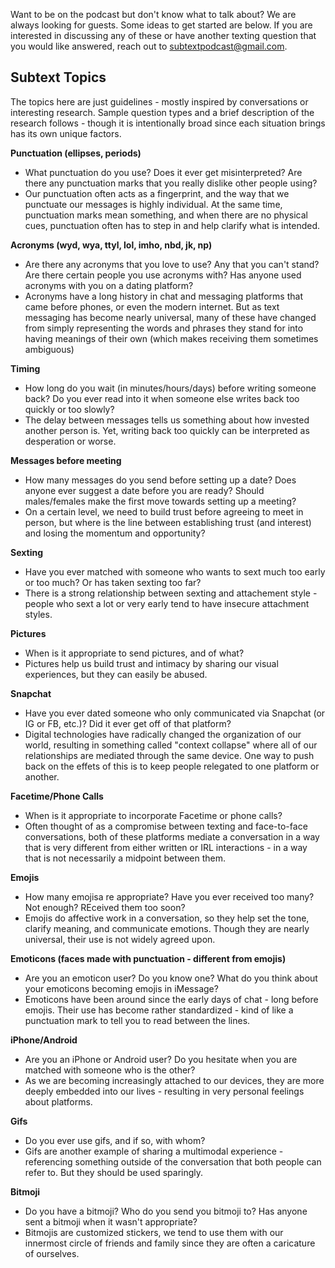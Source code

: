 Want to be on the podcast but don't know what to talk about? We are always looking for guests. Some ideas to get started are below. If you are interested in discussing any of these or have another texting question that you would like answered, reach out to [subtextpodcast@gmail.com](subtextpodcast@gmail.com).

## Subtext Topics 

The topics here are just guidelines - mostly inspired by conversations or interesting research. Sample question types and a brief description of the research follows - though it is intentionally broad since each situation brings has its own unique factors. 

**Punctuation (ellipses, periods)**

* What punctuation do you use? Does it ever get misinterpreted? Are there any punctuation marks that you really dislike other people using? 
* Our punctuation often acts as a fingerprint, and the way that we punctuate our messages is highly individual. At the same time, punctuation marks mean something, and when there are no physical cues, punctuation often has to step in and help clarify what is intended.

**Acronyms (wyd, wya, ttyl, lol, imho, nbd, jk, np)**

* Are there any acronyms that you love to use? Any that you can't stand? Are there certain people you use acronyms with? Has anyone used acronyms with you on a dating platform? 
* Acronyms have a long history in chat and messaging platforms that came before phones, or even the modern internet. But as text messaging has become nearly universal, many of these have changed from simply representing the words and phrases they stand for into having meanings of their own (which makes receiving them sometimes ambiguous)

**Timing**

* How long do you wait (in minutes/hours/days) before writing someone back? Do you ever read into it when someone else writes back too quickly or too slowly?
* The delay between messages tells us something about how invested another person is. Yet, writing back too quickly can be interpreted as desperation or worse.

**Messages before meeting**

* How many messages do you send before setting up a date? Does anyone ever suggest a date before you are ready? Should males/females make the first move towards setting up a meeting?
* On a certain level, we need to build trust before agreeing to meet in person, but where is the line between establishing trust (and interest) and losing the momentum and opportunity?

**Sexting**

* Have you ever matched with someone who wants to sext much too early or too much? Or has taken sexting too far?
* There is a strong relationship between sexting and attachement style - people who sext a lot or very early tend to have insecure attachment styles.

**Pictures**

* When is it appropriate to send pictures, and of what?
* Pictures help us build trust and intimacy by sharing our visual experiences, but they can easily be abused.

**Snapchat**

* Have you ever dated someone who only communicated via Snapchat (or IG or FB, etc.)? Did it ever get off of that platform?
* Digital technologies have radically changed the organization of our world, resulting in something called "context collapse" where all of our relationships are mediated through the same device. One way to push back on the effets of this is to keep people relegated to one platform or another. 

**Facetime/Phone Calls**
* When is it appropriate to incorporate Facetime or phone calls? 
* Often thought of as a compromise between texting and face-to-face conversations, both of these platforms mediate a conversation in a way that is very different from either written or IRL interactions - in a way that is not necessarily a midpoint between them. 

**Emojis**

* How many emojisa re appropriate? Have you ever received too many? Not enough? REceived them too soon?
* Emojis do affective work in a conversation, so they help set the tone, clarify meaning, and communicate emotions. Though they are nearly universal, their use is not widely agreed upon. 

**Emoticons (faces made with punctuation - different from emojis)**

* Are you an emoticon user? Do you know one? What do you think about your emoticons becoming emojis in iMessage?
* Emoticons have been around since the early days of chat - long before emojis. Their use has become rather standardized - kind of like a punctuation mark to tell you to read between the lines. 

**iPhone/Android**

* Are you an iPhone or Android user? Do you hesitate when you are matched with someone who is the other?
* As we are becoming increasingly attached to our devices, they are more deeply embedded into our lives - resulting in very personal feelings about platforms. 

**Gifs**

* Do you ever use gifs, and if so, with whom?
* Gifs are another example of sharing a multimodal experience - referencing something outside of the conversation that both people can refer to. But they should be used sparingly.

**Bitmoji**

* Do you have a bitmoji? Who do you send you bitmoji to? Has anyone sent a bitmoji when it wasn't appropriate? 
* Bitmojis are customized stickers, we tend to use them with our innermost circle of friends and family since they are often a caricature of ourselves. 
